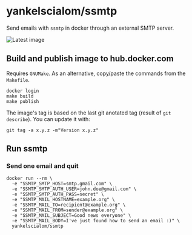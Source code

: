 yankelscialom/ssmtp
==================
Send emails with `ssmtp` in docker through an external SMTP server.

![Latest image](https://img.shields.io/docker/v/yankelscialom/ssmtp/latest)

Build and publish image to hub.docker.com
---------------------------------------
Requires `GNUMake`. As an alternative, copy/paste the commands from the `Makefile`.
```
docker login
make build
make publish
```

The image's tag is based on the last git anotated tag (result of `git describe`). You can update it with:
```
git tag -a x.y.z -m"Version x.y.z"
```

Run ssmtp
---------

### Send one email and quit
```
docker run --rm \
  -e "SSMTP_SMTP_HOST=smtp.gmail.com" \
  -e "SSMTP_SMTP_AUTH_USER=john.doe@gmail.com" \
  -e "SSMTP_SMTP_AUTH_PASS=secret" \
  -e "SSMTP_MAIL_HOSTNAME=example.org" \
  -e "SSMTP_MAIL_TO=recipient@example.org" \
  -e "SSMTP_MAIL_FROM=sender@example.org" \
  -e "SSMTP_MAIL_SUBJECT=Good news everyone" \
  -e "SSMTP_MAIL_BODY=I've just found how to send an email :)" \
  yankelscialom/ssmtp
```

